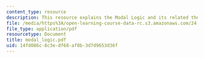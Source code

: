 ```yaml
---
content_type: resource
description: This resource explains the Modal Logic and its related theorem.
file: /media/https%3A/open-learning-course-data-rc.s3.amazonaws.com/24-242-logic-ii-spring-2004/14fd086c8c3edf68af8b3d7d9653d36f_modal_logic.pdf
file_type: application/pdf
resourcetype: Document
title: modal_logic.pdf
uid: 14fd086c-8c3e-df68-af8b-3d7d9653d36f
---
```

